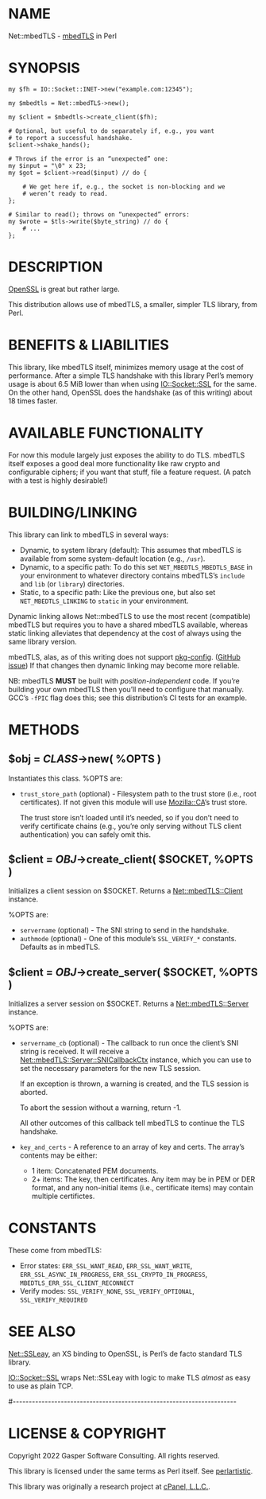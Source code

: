 # NAME

Net::mbedTLS - [mbedTLS](https://tls.mbed.org/) in Perl

# SYNOPSIS

    my $fh = IO::Socket::INET->new("example.com:12345");

    my $mbedtls = Net::mbedTLS->new();

    my $client = $mbedtls->create_client($fh);

    # Optional, but useful to do separately if, e.g., you want
    # to report a successful handshake.
    $client->shake_hands();

    # Throws if the error is an “unexpected” one:
    my $input = "\0" x 23;
    my $got = $client->read($input) // do {

        # We get here if, e.g., the socket is non-blocking and we
        # weren’t ready to read.
    };

    # Similar to read(); throws on “unexpected” errors:
    my $wrote = $tls->write($byte_string) // do {
        # ...
    };

# DESCRIPTION

[OpenSSL](https://openssl.org) is great but rather large.

This distribution allows use of mbedTLS, a smaller, simpler TLS library,
from Perl.

# BENEFITS & LIABILITIES

This library, like mbedTLS itself, minimizes memory usage at
the cost of performance. After a simple TLS handshake with this library
Perl’s memory usage is about 6.5 MiB lower than when using
[IO::Socket::SSL](https://metacpan.org/pod/IO%3A%3ASocket%3A%3ASSL) for the same. On the other hand, OpenSSL does the
handshake (as of this writing) about 18 times faster.

# AVAILABLE FUNCTIONALITY

For now this module largely just exposes the ability to do TLS. mbedTLS
itself exposes a good deal more functionality like raw crypto and
configurable ciphers; if you want that stuff, file a feature request.
(A patch with a test is highly desirable!)

# BUILDING/LINKING

This library can link to mbedTLS in several ways:

- Dynamic, to system library (default): This assumes that
mbedTLS is available from some system-default location (e.g.,
`/usr`).
- Dynamic, to a specific path: To do this set
`NET_MBEDTLS_MBEDTLS_BASE` in your environment to whatever directory
contains mbedTLS’s `include` and `lib` (or `library`) directories.
- Static, to a specific path: Like the previous one, but
also set `NET_MBEDTLS_LINKING` to `static` in your environment.

Dynamic linking allows Net::mbedTLS to use the most recent
(compatible) mbedTLS but requires you to have a shared mbedTLS
available, whereas static linking alleviates that dependency at the
cost of always using the same library version.

mbedTLS, alas, as of this writing does not support
[pkg-config](https://www.freedesktop.org/wiki/Software/pkg-config/).
([GitHub issue](https://github.com/ARMmbed/mbedtls/issues/228)) If that
changes then dynamic linking may become more reliable.

NB: mbedTLS **MUST** be built with _position-independent_ code. If you’re
building your own mbedTLS then you’ll need to configure that manually.
GCC’s `-fPIC` flag does this; see this distribution’s CI tests for an example.

# METHODS

## $obj = _CLASS_->new( %OPTS )

Instantiates this class. %OPTS are:

- `trust_store_path` (optional) - Filesystem path to the trust
store (i.e., root certificates). If not given this module will use
[Mozilla::CA](https://metacpan.org/pod/Mozilla%3A%3ACA)’s trust store.

    The trust store isn’t loaded until it’s needed, so if you don’t need
    to verify certificate chains (e.g., you’re only serving without
    TLS client authentication) you can safely omit this.

## $client = _OBJ_->create\_client( $SOCKET, %OPTS )

Initializes a client session on $SOCKET. Returns a
[Net::mbedTLS::Client](https://metacpan.org/pod/Net%3A%3AmbedTLS%3A%3AClient) instance.

%OPTS are:

- `servername` (optional) - The SNI string to send in the handshake.
- `authmode` (optional) - One of this module’s `SSL_VERIFY_*` constants. Defaults as in mbedTLS.

## $client = _OBJ_->create\_server( $SOCKET, %OPTS )

Initializes a server session on $SOCKET. Returns a
[Net::mbedTLS::Server](https://metacpan.org/pod/Net%3A%3AmbedTLS%3A%3AServer) instance.

%OPTS are:

- `servername_cb` (optional) - The callback to run once the
client’s SNI string is received. It will receive a
[Net::mbedTLS::Server::SNICallbackCtx](https://metacpan.org/pod/Net%3A%3AmbedTLS%3A%3AServer%3A%3ASNICallbackCtx) instance, which you can use
to set the necessary parameters for the new TLS session.

    If an exception is thrown, a warning is created, and the TLS session
    is aborted.

    To abort the session without a warning, return -1.

    All other outcomes of this callback tell mbedTLS to continue the
    TLS handshake.

- `key_and_certs` - A reference to an array of key and certs.
The array’s contents may be either:
    - 1 item: Concatenated PEM documents.
    - 2+ items: The key, then certificates. Any item may be in
    PEM or DER format, and any non-initial items (i.e., certificate items)
    may contain multiple certifictes.

# CONSTANTS

These come from mbedTLS:

- Error states: `ERR_SSL_WANT_READ`, `ERR_SSL_WANT_WRITE`,
`ERR_SSL_ASYNC_IN_PROGRESS`, `ERR_SSL_CRYPTO_IN_PROGRESS`,
`MBEDTLS_ERR_SSL_CLIENT_RECONNECT`
- Verify modes: `SSL_VERIFY_NONE`, `SSL_VERIFY_OPTIONAL`,
`SSL_VERIFY_REQUIRED`

# SEE ALSO

[Net::SSLeay](https://metacpan.org/pod/Net%3A%3ASSLeay), an XS binding to OpenSSL, is Perl’s de facto standard TLS
library.

[IO::Socket::SSL](https://metacpan.org/pod/IO%3A%3ASocket%3A%3ASSL) wraps Net::SSLeay with logic to make TLS _almost_ as
easy to use as plain TCP.

\#----------------------------------------------------------------------

# LICENSE & COPYRIGHT

Copyright 2022 Gasper Software Consulting. All rights reserved.

This library is licensed under the same terms as Perl itself.
See [perlartistic](https://metacpan.org/pod/perlartistic).

This library was originally a research project at
[cPanel, L.L.C.](https://cpanel.net).
